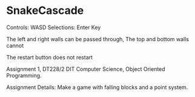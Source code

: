 SnakeCascade
============
Controls: WASD
Selections: Enter Key

The left and right walls can be passed through, The top and bottom walls cannot

The restart button does not restart

Assignment 1, DT228/2 DIT Computer Science, Object Oriented Programming.

Assignment Details: Make a game with falling blocks and a point system.
